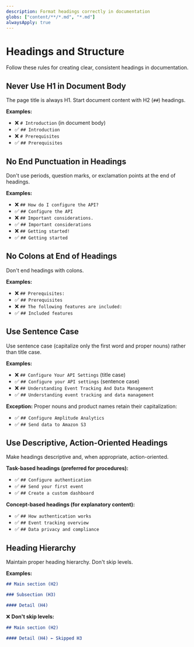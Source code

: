 ```yaml
---
description: Format headings correctly in documentation
globs: ["content/**/*.md", "*.md"]
alwaysApply: true
---
```


# Headings and Structure

Follow these rules for creating clear, consistent headings in documentation.

## Never Use H1 in Document Body

The page title is always H1. Start document content with H2 (`##`) headings.

**Examples:**
- ❌ `# Introduction` (in document body)
- ✅ `## Introduction`
- ❌ `# Prerequisites`
- ✅ `## Prerequisites`

## No End Punctuation in Headings

Don't use periods, question marks, or exclamation points at the end of headings.

**Examples:**
- ❌ `## How do I configure the API?`
- ✅ `## Configure the API`
- ❌ `## Important considerations.`
- ✅ `## Important considerations`
- ❌ `## Getting started!`
- ✅ `## Getting started`

## No Colons at End of Headings

Don't end headings with colons.

**Examples:**
- ❌ `## Prerequisites:`
- ✅ `## Prerequisites`
- ❌ `## The following features are included:`
- ✅ `## Included features`

## Use Sentence Case

Use sentence case (capitalize only the first word and proper nouns) rather than title case.

**Examples:**
- ❌ `## Configure Your API Settings` (title case)
- ✅ `## Configure your API settings` (sentence case)
- ❌ `## Understanding Event Tracking And Data Management`
- ✅ `## Understanding event tracking and data management`

**Exception:** Proper nouns and product names retain their capitalization:
- ✅ `## Configure Amplitude Analytics`
- ✅ `## Send data to Amazon S3`

## Use Descriptive, Action-Oriented Headings

Make headings descriptive and, when appropriate, action-oriented.

**Task-based headings (preferred for procedures):**
- ✅ `## Configure authentication`
- ✅ `## Send your first event`
- ✅ `## Create a custom dashboard`

**Concept-based headings (for explanatory content):**
- ✅ `## How authentication works`
- ✅ `## Event tracking overview`
- ✅ `## Data privacy and compliance`

## Heading Hierarchy

Maintain proper heading hierarchy. Don't skip levels.

**Examples:**
```markdown
## Main section (H2)

### Subsection (H3)

#### Detail (H4)
```

❌ **Don't skip levels:**
```markdown
## Main section (H2)

#### Detail (H4) ← Skipped H3
```

